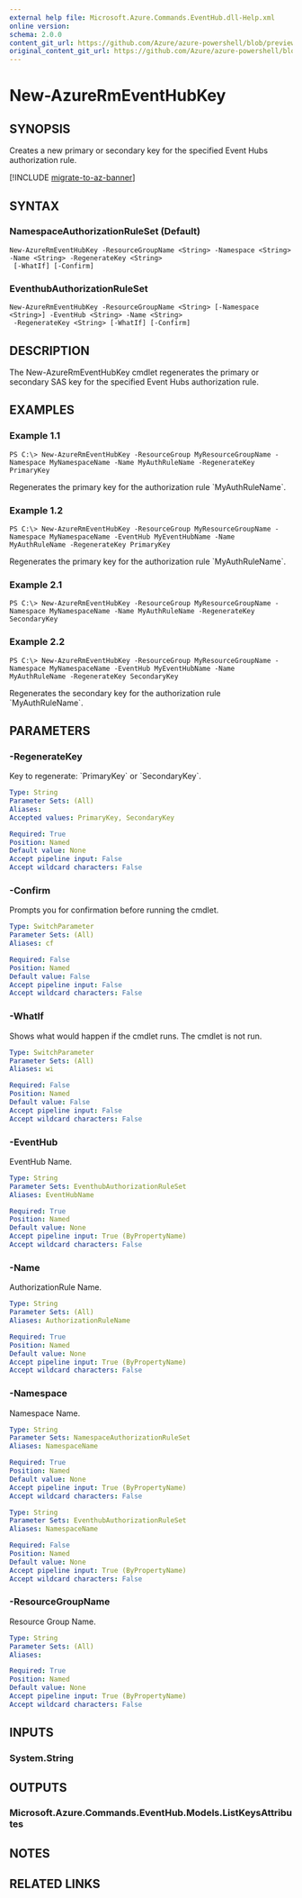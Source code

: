 ```yaml
---
external help file: Microsoft.Azure.Commands.EventHub.dll-Help.xml
online version:
schema: 2.0.0
content_git_url: https://github.com/Azure/azure-powershell/blob/preview/src/ResourceManager/EventHub/Commands.EventHub/help/New-AzureRmEventHubKey.md
original_content_git_url: https://github.com/Azure/azure-powershell/blob/preview/src/ResourceManager/EventHub/Commands.EventHub/help/New-AzureRmEventHubKey.md
---
```


# New-AzureRmEventHubKey

## SYNOPSIS
Creates a new primary or secondary key for the specified Event Hubs authorization rule.

[!INCLUDE [migrate-to-az-banner](../../includes/migrate-to-az-banner.md)]

## SYNTAX

### NamespaceAuthorizationRuleSet (Default)
```
New-AzureRmEventHubKey -ResourceGroupName <String> -Namespace <String> -Name <String> -RegenerateKey <String>
 [-WhatIf] [-Confirm]
```

### EventhubAuthorizationRuleSet
```
New-AzureRmEventHubKey -ResourceGroupName <String> [-Namespace <String>] -EventHub <String> -Name <String>
 -RegenerateKey <String> [-WhatIf] [-Confirm]
```

## DESCRIPTION
The New-AzureRmEventHubKey cmdlet regenerates the primary or secondary SAS key for the specified Event Hubs authorization rule.

## EXAMPLES

### Example 1.1
```
PS C:\> New-AzureRmEventHubKey -ResourceGroup MyResourceGroupName -Namespace MyNamespaceName -Name MyAuthRuleName -RegenerateKey PrimaryKey
```

Regenerates the primary key for the authorization rule \`MyAuthRuleName\`.

### Example 1.2
```
PS C:\> New-AzureRmEventHubKey -ResourceGroup MyResourceGroupName -Namespace MyNamespaceName -EventHub MyEventHubName -Name MyAuthRuleName -RegenerateKey PrimaryKey
```

Regenerates the primary key for the authorization rule \`MyAuthRuleName\`.

### Example 2.1
```
PS C:\> New-AzureRmEventHubKey -ResourceGroup MyResourceGroupName -Namespace MyNamespaceName -Name MyAuthRuleName -RegenerateKey SecondaryKey
```

### Example 2.2
```
PS C:\> New-AzureRmEventHubKey -ResourceGroup MyResourceGroupName -Namespace MyNamespaceName -EventHub MyEventHubName -Name MyAuthRuleName -RegenerateKey SecondaryKey
```

Regenerates the secondary key for the authorization rule \`MyAuthRuleName\`.

## PARAMETERS

### -RegenerateKey
Key to regenerate: \`PrimaryKey\` or \`SecondaryKey\`.

```yaml
Type: String
Parameter Sets: (All)
Aliases: 
Accepted values: PrimaryKey, SecondaryKey

Required: True
Position: Named
Default value: None
Accept pipeline input: False
Accept wildcard characters: False
```

### -Confirm
Prompts you for confirmation before running the cmdlet.

```yaml
Type: SwitchParameter
Parameter Sets: (All)
Aliases: cf

Required: False
Position: Named
Default value: False
Accept pipeline input: False
Accept wildcard characters: False
```

### -WhatIf
Shows what would happen if the cmdlet runs.
The cmdlet is not run.

```yaml
Type: SwitchParameter
Parameter Sets: (All)
Aliases: wi

Required: False
Position: Named
Default value: False
Accept pipeline input: False
Accept wildcard characters: False
```

### -EventHub
EventHub Name.

```yaml
Type: String
Parameter Sets: EventhubAuthorizationRuleSet
Aliases: EventHubName

Required: True
Position: Named
Default value: None
Accept pipeline input: True (ByPropertyName)
Accept wildcard characters: False
```

### -Name
AuthorizationRule Name.

```yaml
Type: String
Parameter Sets: (All)
Aliases: AuthorizationRuleName

Required: True
Position: Named
Default value: None
Accept pipeline input: True (ByPropertyName)
Accept wildcard characters: False
```

### -Namespace
Namespace Name.

```yaml
Type: String
Parameter Sets: NamespaceAuthorizationRuleSet
Aliases: NamespaceName

Required: True
Position: Named
Default value: None
Accept pipeline input: True (ByPropertyName)
Accept wildcard characters: False
```

```yaml
Type: String
Parameter Sets: EventhubAuthorizationRuleSet
Aliases: NamespaceName

Required: False
Position: Named
Default value: None
Accept pipeline input: True (ByPropertyName)
Accept wildcard characters: False
```

### -ResourceGroupName
Resource Group Name.

```yaml
Type: String
Parameter Sets: (All)
Aliases: 

Required: True
Position: Named
Default value: None
Accept pipeline input: True (ByPropertyName)
Accept wildcard characters: False
```

## INPUTS

### System.String

## OUTPUTS

### Microsoft.Azure.Commands.EventHub.Models.ListKeysAttributes

## NOTES

## RELATED LINKS

